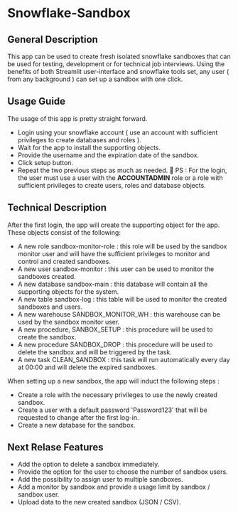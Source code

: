 # Snowflake-Sandbox

## General Description

This app can be used to create fresh isolated snowflake sandboxes that can be used for testing, development or for technical job interviews. 
Using the benefits of both Streamlit user-interface and snowflake  tools set, any user ( from any background ) can set up a sandbox with one click. 

## Usage Guide

The usage of this app is pretty straight forward.

- Login using your snowflake account ( use an account with sufficient privileges to create databases and roles ).
- Wait for the app to install the supporting objects.
- Provide the username and the expiration date of the sandbox.
- Click setup button.
- Repeat the two previous steps as much as needed.
🔔 PS : For the login, the user must use a user with the **ACCOUNTADMIN** role or a role with sufficient privileges to create users, roles and database objects.

## Technical Description

After the first login, the app will create the supporting object for the app.
These objects consist of the following:

- A new role sandbox-monitor-role : this role will be used by the sandbox monitor user and will have the sufficient privileges to monitor and control and created sandboxes.
- A new user sandbox-monitor : this user can be used to monitor the sandboxes created.
- A new database sandbox-main : this database will contain all the supporting objects for the system.
- A new table sandbox-log : this table will be used to monitor the created sandboxes and users.
- A new warehouse SANDBOX_MONITOR_WH : this warehouse can be used by the sandbox monitor user.
- A new procedure, SANBOX_SETUP : this procedure will be used to create the sandbox.
- A new procedure SANDBOX_DROP : this procedure will be used to delete the sandbox and will be triggered by the task.
- A new task CLEAN_SANDBOX : this task will run automatically every day at 00:00 and will delete the expired sandboxes.

When setting up a new sandbox, the app will induct the following steps :

- Create a role with the necessary privileges to use the newly created sandbox.
- Create a user with a default password 'Password123' that will be requested to change after the first log-in.
- Create a new database for the sandbox.

## Next Relase Features

- Add the option to delete a sandbox immediately.
- Provide the option for the user to choose the number of sandbox users.
- Add the possibility to assign user to multiple sandboxes.
- Add a monitor by sandbox and provide a usage limit by sandbox / sandbox user.
- Upload data to the new created sandbox (JSON / CSV).
